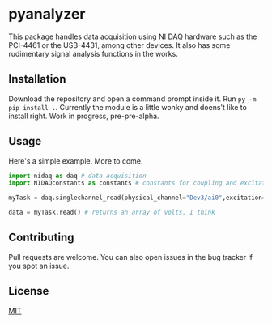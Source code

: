 # pyanalyzer

This package handles data acquisition using NI DAQ hardware such as the PCI-4461 or the USB-4431, among other devices. It also has some rudimentary signal analysis functions in the works.

## Installation

Download the repository and open a command prompt inside it. Run `py -m pip install .`. Currently the module is a little wonky and doens't like to install right. Work in progress, pre-pre-alpha.

## Usage

Here's a simple example. More to come.

```python
import nidaq as daq # data acquisition
import NIDAQconstants as constants # constants for coupling and excitation types

myTask = daq.singlechannel_read(physical_channel="Dev3/ai0",excitation=constants.excitation.voltage,number_of_samples=1024,coupling=constants.coupling.AC)

data = myTask.read() # returns an array of volts, I think
```

## Contributing
Pull requests are welcome. You can also open issues in the bug tracker if you spot an issue.

## License
[MIT](https://choosealicense.com/licenses/mit/)